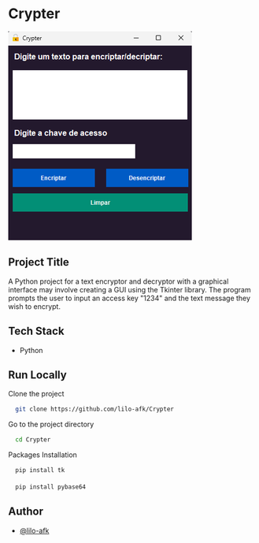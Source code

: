 
# Crypter 

<img src=".github/GUI_cover.png">

<br>

## Project Title

A Python project for a text encryptor and decryptor with a graphical interface may involve creating a GUI using the Tkinter library. The program prompts the user to input an access key "1234" and the text message they wish to encrypt.




## Tech Stack

* Python


## Run Locally

Clone the project

```bash
  git clone https://github.com/lilo-afk/Crypter
```

Go to the project directory

```bash
  cd Crypter
  ```

Packages Installation

```bash
  pip install tk 

  pip install pybase64

  ```
## Author

- [@lilo-afk](https://www.github.com/lilo-afk)

